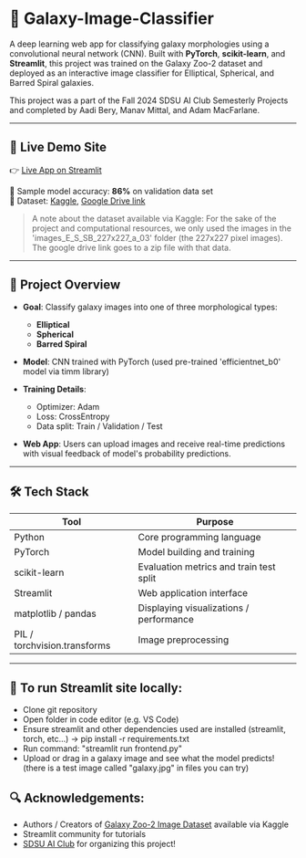 # 🌌 Galaxy-Image-Classifier

A deep learning web app for classifying galaxy morphologies using a convolutional neural network (CNN). Built with **PyTorch**, **scikit-learn**, and **Streamlit**, this project was trained on the Galaxy Zoo-2 dataset and deployed as an interactive image classifier for Elliptical, Spherical, and Barred Spiral galaxies. 

This project was a part of the Fall 2024 SDSU AI Club Semesterly Projects and completed by Aadi Bery, Manav Mittal, and Adam MacFarlane.

---

## 🚀 Live Demo Site

👉 [Live App on Streamlit](https://galaxy-image-classification.streamlit.app/)

🧠 Sample model accuracy: **86%** on validation data set  
📁 Dataset: [Kaggle](https://www.kaggle.com/datasets/robertmifsud/resized-reduced-gz2-images/data), [Google Drive link](https://drive.google.com/file/d/1WxgtI3oDXed2ATKneyxCWz7C-uOAsV6R/view)

> A note about the dataset available via Kaggle: For the sake of the project and computational resources, we only used the images in the 'images_E_S_SB_227x227_a_03' folder (the 227x227 pixel images). The google drive link goes to a zip file with that data.
---

## 🧠 Project Overview

- **Goal**: Classify galaxy images into one of three morphological types:
  - **Elliptical**
  - **Spherical**
  - **Barred Spiral**

- **Model**: CNN trained with PyTorch (used pre-trained 'efficientnet_b0' model via timm library)
- **Training Details**:
  - Optimizer: Adam
  - Loss: CrossEntropy
  - Data split: Train / Validation / Test
- **Web App**: Users can upload images and receive real-time predictions with visual feedback of model's probability predictions.

---

## 🛠️ Tech Stack

| Tool                            | Purpose                          |
|---------------------------------|----------------------------------|
| Python                          | Core programming language        
| PyTorch                         | Model building and training      
| scikit-learn                    | Evaluation metrics and train test split 
| Streamlit                       | Web application interface
| matplotlib / pandas             | Displaying visualizations / performance
| PIL / torchvision.transforms    | Image preprocessing 

---

## 📍 To run Streamlit site locally:
  - Clone git repository
  - Open folder in code editor (e.g. VS Code)
  - Ensure streamlit and other dependencies used are installed (streamlit, torch, etc...) -> pip install -r requirements.txt
  - Run command: "streamlit run frontend.py"
  - Upload or drag in a galaxy image and see what the model predicts! (there is a test image called "galaxy.jpg" in files you can try)

## 🔍 Acknowledgements:
- Authors / Creators of [Galaxy Zoo-2 Image Dataset](https://www.kaggle.com/datasets/robertmifsud/resized-reduced-gz2-images/data?select=images_E_S_SB_227x227_a_03) available via Kaggle
- Streamlit community for tutorials
- [SDSU AI Club](https://aiclub.sdsu.edu/) for organizing this project!

